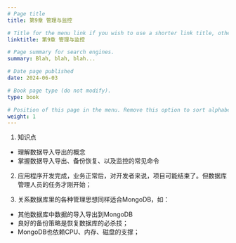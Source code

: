 ```yaml
---
# Page title
title: 第9章 管理与监控

# Title for the menu link if you wish to use a shorter link title, otherwise remove this option.
linktitle: 第9章 管理与监控

# Page summary for search engines.
summary: Blah, blah, blah...

# Date page published
date: 2024-06-03

# Book page type (do not modify).
type: book

# Position of this page in the menu. Remove this option to sort alphabetically.
weight: 1
---
```


1. 知识点

- 理解数据导入导出的概念
- 掌握数据导入导出、备份恢复、以及监控的常见命令

2. 应用程序开发完成，业务正常后，对开发者来说，项目可能结束了。但数据库管理人员的任务才刚开始；

3. 关系数据库里的各种管理思想同样适合MongoDB，如：

- 其他数据库中数据的导入导出到MongoDB
- 良好的备份策略是恢复数据库的必杀技；
- MongoDB也依赖CPU、内存、磁盘的支撑；
